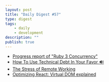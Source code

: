 ```yaml
---
layout: post
title: "Daily Digest #57"
type: digest
tags: 
    - daily
    - development
description: ""
publish: true
---
```


- [Progress report of "Ruby 3 Concurrency"](http://www.atdot.net/~ko1/activities/2018_RubyElixirConfTaiwan.pdf)
- [How To Use Technical Debt In Your Favor 🔊](https://levelup.gitconnected.com/how-to-use-technical-debt-in-your-favor-98bae475ba68)
- [The Stress of Remote Working](https://hackernoon.com/the-stress-of-remote-working-38be5bdcf4da)
- [Optimizing React: Virtual DOM explained](https://evilmartians.com/chronicles/optimizing-react-virtual-dom-explained)